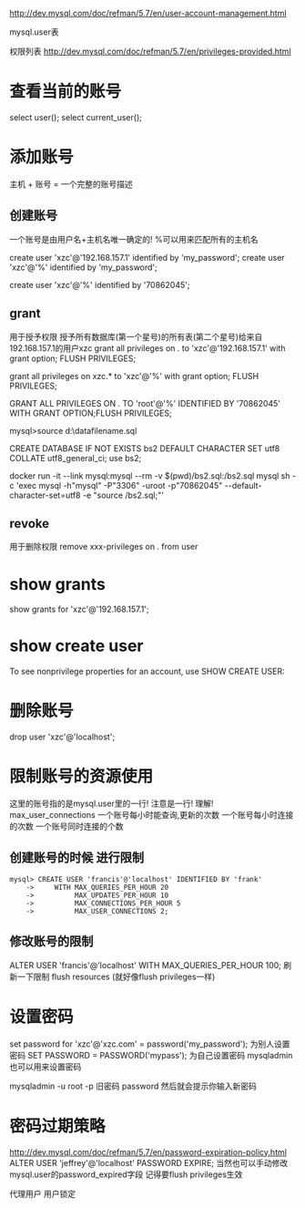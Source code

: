 http://dev.mysql.com/doc/refman/5.7/en/user-account-management.html

mysql.user表

权限列表
http://dev.mysql.com/doc/refman/5.7/en/privileges-provided.html

# 查看当前的账号 #
select user();
select current_user();

# 添加账号 #
主机 + 账号 = 一个完整的账号描述

## 创建账号 ##
一个账号是由用户名+主机名唯一确定的! %可以用来匹配所有的主机名

create user 'xzc'@'192.168.157.1' identified by 'my_password';
create user 'xzc'@'%' identified by 'my_password';

create user 'xzc'@'%' identified by '70862045';

## grant ##
用于授予权限
授予所有数据库(第一个星号)的所有表(第二个星号)给来自192.168.157.1的用户xzc
grant all privileges on *.* to 'xzc'@'192.168.157.1' with grant option;
FLUSH PRIVILEGES;

grant all privileges on xzc.* to 'xzc'@'%' with grant option;
FLUSH PRIVILEGES;


GRANT ALL PRIVILEGES ON *.* TO 'root'@'%' IDENTIFIED BY '70862045' WITH GRANT OPTION;FLUSH PRIVILEGES;

mysql>source d:\datafilename.sql 

CREATE DATABASE IF NOT EXISTS bs2 DEFAULT CHARACTER SET utf8 COLLATE utf8_general_ci;
use bs2;

docker run -it --link mysql:mysql --rm -v $(pwd)/bs2.sql:/bs2.sql mysql sh -c 'exec mysql -h"mysql" -P"3306" -uroot -p"70862045" --default-character-set=utf8 -e "source /bs2.sql;"'

## revoke ##
用于删除权限
remove xxx-privileges on *.* from user

# show grants #
show grants for 'xzc'@'192.168.157.1';

# show create user #
To see nonprivilege properties for an account, use SHOW CREATE USER:

# 删除账号 #
drop user 'xzc'@'localhost';

# 限制账号的资源使用 #
这里的账号指的是mysql.user里的一行! 注意是一行! 理解!
max_user_connections
一个账号每小时能查询,更新的次数
一个账号每小时连接的次数
一个账号同时连接的个数

## 创建账号的时候 进行限制 ##
```
mysql> CREATE USER 'francis'@'localhost' IDENTIFIED BY 'frank'
    ->     WITH MAX_QUERIES_PER_HOUR 20
    ->          MAX_UPDATES_PER_HOUR 10
    ->          MAX_CONNECTIONS_PER_HOUR 5
    ->          MAX_USER_CONNECTIONS 2;
```
## 修改账号的限制 ##
ALTER USER 'francis'@'localhost' WITH MAX_QUERIES_PER_HOUR 100;
刷新一下限制 flush resources (就好像flush privileges一样)



# 设置密码 #
set password for 'xzc'@'xzc.com'  = password('my_password'); 为别人设置密码
SET PASSWORD = PASSWORD('mypass'); 为自己设置密码
mysqladmin也可以用来设置密码

mysqladmin -u root -p 旧密码 password
然后就会提示你输入新密码


# 密码过期策略 #
http://dev.mysql.com/doc/refman/5.7/en/password-expiration-policy.html
ALTER USER 'jeffrey'@'localhost' PASSWORD EXPIRE;
当然也可以手动修改mysql.user的password_expired字段
记得要flush privileges生效


代理用户
用户锁定
